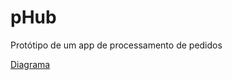 # pHub

Protótipo de um app de processamento de pedidos

[Diagrama](https://app.diagrams.net/#G11q0EkABEhoUzvTG4ItfmGD5-CnR9ibmp)
